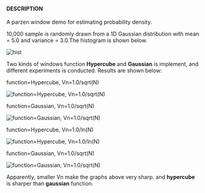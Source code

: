 #### DESCRIPTION
A parzen window demo for estimating probability density.

10,000 sample is randomly drawn from a 1D Gaussian distribution with mean = 5.0 and variance = 3.0.The histogram is shown below.

![hist](https://raw.github.com/Oneplus/anothermlkid/master/parzen/image/parzen_1d_demo_hist.png)

Two kinds of windows function __Hypercube__ and __Gaussian__ is implement, and different experiments is conducted. Results are shown below:

function=Hypercube, Vn=1.0/sqrt(N)

![function=Hypercube, Vn=1.0/sqrt(N)](https://raw.github.com/Oneplus/anothermlkid/master/parzen/image/parzen_1d_demo_1.png)

function=Gaussian, Vn=1.0/sqrt(N)

![function=Gaussian, Vn=1.0/sqrt(N)](https://raw.github.com/Oneplus/anothermlkid/master/parzen/image/parzen_1d_demo_2.png)

function=Hypercube, Vn=1.0/ln(N)

![function=Hypercube, Vn=1.0/ln(N)](https://raw.github.com/Oneplus/anothermlkid/master/parzen/image/parzen_1d_demo_3.png)

function=Gaussian, Vn=1.0/sqrt(N)

![function=Gaussian, Vn=1.0/sqrt(N)](https://raw.github.com/Oneplus/anothermlkid/master/parzen/image/parzen_1d_demo_4.png)

Apparently, smaller Vn make the graphs above very sharp. and __hypercube__ is sharper than __gaussian__ function.

